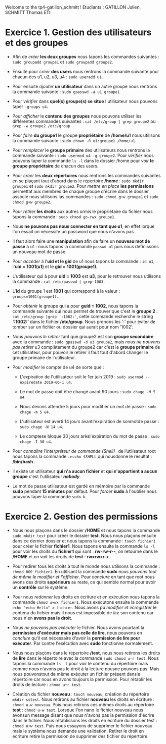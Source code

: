 Welcome to the tp4-gatillon_schmitt ! Etudiants : GATILLON Julien, SCHMITT Thomas ETI


# Exercice 1. Gestion des utilisateurs et des groupes

* Afin de _créer_ __les deux groupes__ nous tapons les commandes suivantes : `sudo groupadd groupe1` et `sudo groupadd groupe2`.

* Ensuite pour _créer_ __des users__ nous rentrons la commande suivante pour chacun des u1, u2, u3, u4 : `sudo useradd u1`.

* Pour ensuite _ajouter_ __un utilisateur__ dans un autre groupe nous rentrons la commande suivante : `sudo gpasswd -a u1 groupe1`

* Pour _vérifier_ dans __quel(s) groupe(s) se situe__ l'utilisateur nous pouvons taper : `groups u4`. 

* Pour _afficher_ le __contenu des groupes__ nous pouvons utiliser les différentes commandes suivantes : `cat /etc/group | grep groupe2` ou `grep -w groupe2 /etc/group`

* Pour _faire_ __du groupe1__ le groupe __propriétaire__ de __/home/u1__ nous utilisons la commande suivante : `sudo chown -R u1:groupe1 /home/u1`.

* Pour _remplacer_ le __groupe primaire__ des utilisateurs nous rentrons la commande suivante : `sudo usermod u4 -g groupe2`. Pour _vérifier_ nous pouvons taper la commande `ls -l` dans le dossier /home pour _voir_ __le groupe propriétaire__ de chacun des users.

* Pour _créer_ les __deux répertoires__ nous rentrons les commandes suivantes en se plaçant tout d'abord dans le répertoire __/home__ : `sudo mkdir groupe1` et `sudo mkdir groupe2`.
Pour _mettre en place_ __les permissions__ permettat aux membres de chaque groupe d'écrire dans le dossier associé nous utilisons las commandes : `sudo chmod g+w groupe1` et `sudo chmod g+w groupe2`.

* Pour _retirer_ __les droits__ aux autres ormis le propriétaire du fichier nous tapons la commande : `sudo chmod go-rwx groupe1`.

* Nous __ne pouvons pas nous connecter en tant que u1__, en effet lorque l'on essait on nécessite un password que nous n'avons pas.

* Il faut alors faire une __manipulation__ afin de faire un __nouveau mot de passe__ à u1 : nous tapons la  commande `passwd u1` puis nous définissons un nouveau mot de passe.

* Pour _accéder_ à l'__uid et le gid__ de u1 nous tapons la commande : `id u1`, l'__uid = 1001(u1)__ et le __gid = 1001(groupe1)__.

* L'utilisateur qui à pour __uid = 1003__ est __u3__, pour le retrouver nous utilisons la commande : `cat /etc/passwd | grep 1003`.

* L'__id__ du groupe 1 est __1001__ qui correspond à la valeur : `groups=1001(groupe1)`.

* Pour _obtenir_ le groupe qui a pour __guid = 1002__, nous tapons la commande suivante qui nous permet de trouver que c'est le __groupe 2__ : `cat /etc/group |grep ':1002:'`, cette commande recherche le string __':1002:'__ dans le fichier __/etc/group__. Nous prenons les ':' pour éviter de tomber sur un fichier ou dossier qui aurait pour nom '1002'.

* Nous _pouvons le retirer_ tant que groupe2 est son __groupe secondaire__ avec la commande : `sudo gpasswd -d u3 groupe2`, mais _nous ne pouvons pas retirer_ u3 complètement du groupe2 car c'est le __groupe primaire__ de cet utilisateur, pour pouvoir le retirer il faut tout d'abord changer le groupe primaire de l'utilisateur.


* Pour _modifier_ le compte de u4 de sorte que :

  * L'expiration de l'utilisateur soit le 1er juin 2019 : `sudo usermod --expiredate 2019-06-1 u4`.

  * Le mot de passe doit être changé avant 90 jours : `sudo chage -M 5 u4`.

  * Nous devons attendre 5 jours pour modifier un mot de passe : `sudo chage -m 5 u4`.

  * L'utilisateur est averti 14 jours avantl'expiration de sonmotde passe : `sudo chage -W 14 u4`.

  * Le comptese bloque 30 jours arèsl'expiration du mot de passe : `sudo chage -I 30 u4`.


* Pour _connaître l'interpréteur de commande (Shell)__ de l’utilisateur root nous tapons la commande : `eccho $SHELL`,qui nousdonne le résultat : __/bin/bash__ .

* Il existe un utilisateur __qui n'a aucun fichier__ et __qui n'appartient a aucun groupe__ c'est l'utilisateur *__nobody__*.

* Le mot de passe utilisateur est gardé en mémoire par la commande __sudo__ pendant __15 minutes__ par défaut. Pour _forcer_ __sudo__ à l'oublier nous pouvons taper la commande `sudo-k`.



# Exercice 2. Gestion des permissions

* Nous nous plaçons dans le dossier __/HOME__ et nous tapons la commande `sudo mkdir test` pour créer le dossier __test__.
Nous nous plaçons ensuite dans ce dernier dossier et nous tapons la commande : `touch fichier1` pour créer le fichier __fichier1__. Nous tapons ensuite la commande `ls -l` pour voir les droits du __fichier1__ qui sont : __rw-rw-r--__, on retourne dans le __/HOME__ et on voit les droits de __test__ : __rwxrwxr-x__ .

* Pour redirer tous les droits à tout le monde nous utilisons la commande : `chmod 000 fichier1`. En utilisant la commande __sudo__ nous _pouvons tout de même le modifier et l'afficher_. Pour _conclure_ en tant que root nous avons des droits __supérieurs__ au reste, ce qui semble normal pour avoir un __contrôle__ sur le système.

* Pour nous _redonner_ les droits en écriture et en exécution nous tapons la commande `chmod u+wx fichier1`. Nous exécutons ensuite la commande `echo "echo Hello" > fichier`. Nous avons pu _modifier et enregistrer_ le contenu du fichier mais il nous est impossible de _lire_ son contenu car nous n'en __avons pas le droit__. 

* Nous _ne pouvons pas exécuter_ le fichier. Nous avons pourtant la __permission d'exécuter mais pas celle de lire__, nous pouvons en _conclure_ qu'il est nécessaire d'avoir la __permission de lire pour exécuter__. Par contre l'exécution avec __sudo__ fonctionne normalement.

* Nous nous plaçons dans le répertoire __/test__, nous nous retirons les droits de __lire__ dans le répertoire avec la commande `sudo chmod u-r test`. Nous tapons la commande `ls -l` pour voir le contenu du répertoire mais comme nous n'avons pas le droit à la lecture nousne pouvons pas. Mais nous pouvonstout de même exécuter un fichier présent dansle répertoire car nous en avons toujours la permission. Pour rétablir les droits de lecture : `chmod u+r test`. 

* Création du fichier __nouveau__ : `touch nouveau`, création du répertoire `mkdir sstest`. Nous retirons au fichier __nouveau__ les droits en écriture : `chmod u-w nouveau`. Puis nous retirons ces mêmes droits au répertoire __test__ : `chmod u-w test`. 
Lorsque l'on nano le fichier nouveau nous avonsun message disant que nous n'avons pas la permission d'écrire dans le fichier.
Nous rétablissons les droits en écriture du dossier test : `chmod u+w test`. Puis nous essayons de supprimer le fichier nouveau mais le système nous demande une validation.  Retirer le droit en écriture retire la permission de supprimer des fichier du répertoire.
